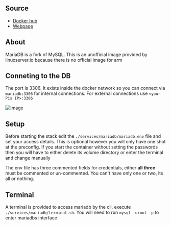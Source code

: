 ## Source
* [Docker hub](https://hub.docker.com/r/linuxserver/mariadb/)
* [Webpage](https://mariadb.org/)

## About

MariaDB is a fork of MySQL. This is an unofficial image provided by linuxserver.io because there is no official image for arm

## Conneting to the DB

The port is 3306. It exists inside the docker network so you can connect via `mariadb:3306` for internal connections. For external connections use `<your Pis IP>:3306`

![image](https://user-images.githubusercontent.com/46672225/69734358-7f030800-1137-11ea-9874-7d2c86b3d239.png)

## Setup

Before starting the stack edit the `./services/mariadb/mariadb.env` file and set your access details. This is optional however you will only have one shot at the preconfig. If you start the container without setting the passwords then you will have to either delete its volume directory or enter the terminal and change manually

The env file has three commented fields for credentials, either **all three** must be commented or un-commented. You can't have only one or two, its all or nothing.

## Terminal

A terminal is provided to access mariadb by the cli. execute `./services/mariadb/terminal.sh`. You will need to run `mysql -uroot -p` to enter mariadbs interface
